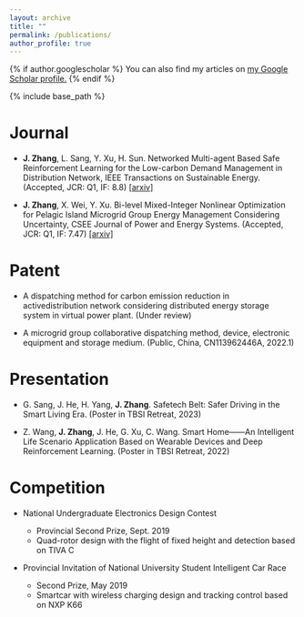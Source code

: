 ```yaml
---
layout: archive
title: ""
permalink: /publications/
author_profile: true
---
```


{% if author.googlescholar %}
  You can also find my articles on <u><a href="{{author.googlescholar}}">my Google Scholar profile</a>.</u>
{% endif %}

{% include base_path %}

<!-- {% for post in site.publications reversed %}
  {% include archive-single.html %}
{% endfor %} -->

Journal
======
* **J. Zhang**, L. Sang, Y. Xu, H. Sun. Networked Multi-agent Based Safe Reinforcement Learning for the Low-carbon Demand Management in Distribution Network, IEEE Transactions on Sustainable Energy. (Accepted, JCR: Q1, IF: 8.8) [[arxiv]](https://arxiv.org/abs/2311.15594)

* **J. Zhang**, X. Wei, Y. Xu. Bi-level Mixed-Integer Nonlinear Optimization for Pelagic Island Microgrid Group Energy Management Considering Uncertainty, CSEE Journal of Power and Energy Systems. (Accepted, JCR: Q1, IF: 7.47) [[arxiv]](https://arxiv.org/abs/2311.15517)

Patent
======
* A dispatching method for carbon emission reduction in activedistribution network considering distributed energy storage system in virtual power plant. (Under review)

* A microgrid group collaborative dispatching method, device, electronic equipment and storage medium. (Public, China, CN113962446A, 2022.1)

Presentation
======
* G. Sang, J. He, H. Yang, **J. Zhang**. Safetech Belt: Safer Driving in the Smart Living Era. (Poster in TBSI Retreat, 2023)

* Z. Wang, **J. Zhang**, J. He, G. Xu, C. Wang. Smart Home——An Intelligent Life Scenario Application Based on Wearable Devices and Deep Reinforcement Learning. (Poster in TBSI Retreat, 2022)

Competition
======
* National Undergraduate Electronics Design Contest
  * Provincial Second Prize, Sept. 2019
  * Quad-rotor design with the flight of fixed height and detection based on TIVA C

* Provincial Invitation of National University Student Intelligent Car Race
  * Second Prize, May 2019
  * Smartcar with wireless charging design and tracking control based on NXP K66